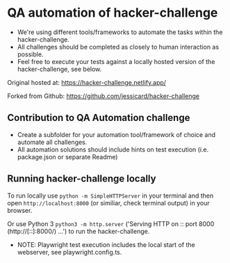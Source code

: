 # QA automation of hacker-challenge
- We're using different tools/frameworks to automate the tasks within the hacker-challenge.
- All challenges should be completed as closely to human interaction as possible.
- Feel free to execute your tests against a locally hosted version of the hacker-challenge, see below.


Original hosted at: https://hacker-challenge.netlify.app/

Forked from Github: https://github.com/jessicard/hacker-challenge

## Contribution to QA Automation challenge
- Create a subfolder for your automation tool/framework of choice and automate all challenges.
- All automation solutions should include hints on test execution (i.e. package.json or separate Readme)

## Running hacker-challenge locally
To run locally use `python -m SimpleHTTPServer` in your terminal and then open `http://localhost:8000` (or similiar, check terminal output) in your browser.

Or use Python 3 `python3 -m http.server` ('Serving HTTP on :: port 8000 (http://[::]:8000/) ...') to run the hacker-challenge.


- NOTE: Playwright test execution includes the local start of the webserver, see playwright.config.ts.

